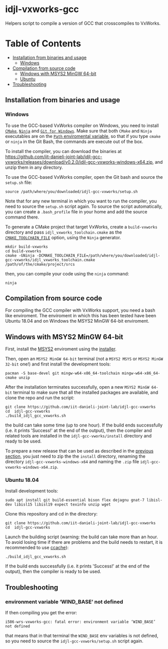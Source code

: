# idjl-vxworks-gcc
Helpers script to compile a version of GCC that crosscompiles to VxWorks. 

Table of Contents
=================
  * [Installation from binaries and usage](#installation-from-binaries-and-usage)
    * [Windows](#windows)
  * [Compilation from source code](#compilation-from-source-code)
    * [Windows with MSYS2 MinGW 64-bit](#windows-with-msys2-mingw-64-bit) 
    * [Ubuntu](#ubuntu-1804)
  * [Troubleshooting](#troubleshooting)

## Installation from binaries and usage

### Windows 
To use the GCC-based VxWorks compiler on Windows, you need to install [`CMake`](https://cmake.org/), [`Ninja`](https://ninja-build.org/) and [`Git for Windows`](https://gitforwindows.org/). Make sure that both `CMake` and `Ninja` executables are on the [`Path` enviromental variable](https://superuser.com/questions/297947/is-there-a-convenient-way-to-edit-path-in-windows-7), so that if you type `cmake` or `ninja` in the Git Bash, the commands are execute out of the box. 

To install the compiler, you can download the binaries at https://github.com/iit-danieli-joint-lab/idjl-gcc-vxworks/releases/download/v0.2.0/idjl-gcc-vxworks-windows-x64.zip, and unzip them in any directory.

To use the GCC-based VxWorks compiler, open the Git bash and source the `setup.sh` file:
~~~
source /path/where/you/downloaded/idjl-gcc-vxworks/setup.sh
~~~
Note that for any new terminal in which you want to run the compiler, you need to source the `setup.sh` script again. 
To source the script automatically, you can create a `.bash_profile` file in your home and add the source command there. 


To generate a CMake project that target VxWorks, create a `build-vxworks` directory and pass `idjl_vxworks_toolchain.cmake` as the [`CMAKE_TOOLCHAIN_FILE`](https://cmake.org/cmake/help/v3.10/variable/CMAKE_TOOLCHAIN_FILE.html) option, using the `Ninja` generator.
~~~
mkdir build-vxworks
cd build-vxworks
cmake -GNinja -DCMAKE_TOOLCHAIN_FILE=/path/where/you/downloaded/idjl-gcc-vxworks/idjl_vxworks_toolchain.cmake /path/of/the/cmake/project/srcs 
~~~
then, you can compile your code using the `ninja` command:
~~~
ninja
~~~

## Compilation from source code

For compiling the GCC compiler with VxWorks support, you need a bash like enviroment. 
The enviroment in which this has been tested have been Ubuntu 18.04 and on Windows the MSYS2 MinGW 64-bit enviroment. 

## Windows with MSYS2 MinGW 64-bit

First, install the [MSYS2](https://www.msys2.org/) enviroment using the [installer](http://repo.msys2.org/distrib/x86_64/msys2-x86_64-20180531.exe). 

Then, open an `MSYS2 MinGW 64-bit` terminal (not a `MSYS2 MSYS` or `MSYS2 MinGW 32-bit` one!) and first install the development tools:
~~~
pacman -S base-devel git mingw-w64-x86_64-toolchain mingw-w64-x86_64-cmake unzip
~~~

After the installation terminates successfully, open a new `MSYS2 MinGW 64-bit` terminal to make sure that all the installed packages are available, and clone the repo and run the script:
~~~
git clone https://github.com/iit-danieli-joint-lab/idjl-gcc-vxworks
cd  idjl-gcc-vxworks
./build_idjl_gcc_vxworks.sh 
~~~
the build can take some time (up to one hour). 
If the build ends successfully (i.e. it prints  'Success!' at the end of the output), then the compiler and related tools are 
installed in the `idjl-gcc-vworks/install` directory and ready to be used. 

To prepare a new release that can be used as described in the [previous section](#installation-from-binaries-and-usage), you just need to zip the the `install` directory, renaming the directory `idjl-gcc-vxworks-windows-x64` and naming the `.zip` file `idjl-gcc-vxworks-windows-x64.zip`.

### Ubuntu 18.04 

Install development tools: 
~~~
sudo apt install git build-essential bison flex dejagnu gnat-7 libisl-dev libisl15 libisl19 expect texinfo unzip wget
~~~

Clone this repository and cd in the directory:
~~~
git clone https://github.com/iit-danieli-joint-lab/idjl-gcc-vxworks
cd  idjl-gcc-vxworks
~~~

Launch the building script (warning: the build can take more than an hour. To avoid losing time if there are problems and the build needs to restart, it is recommended to use [ccache](https://ccache.samba.org/)):
~~~
./build_idjl_gcc_vxworks.sh 
~~~

If the build ends successfully (i.e. it prints  'Success!' at the end of the output), then the compiler is ready to be used. 

## Troubleshooting
### environment variable ‘WIND_BASE’ not defined

If then compiling you get the error: 
~~~
i586-wrs-vxworks-gcc: fatal error: environment variable ‘WIND_BASE’ not defined
~~~
that means that in that terminal the `WIND_BASE` env variables is not defined, so you need to source the `idjl-gcc-vxworks/setup.sh` script again.
